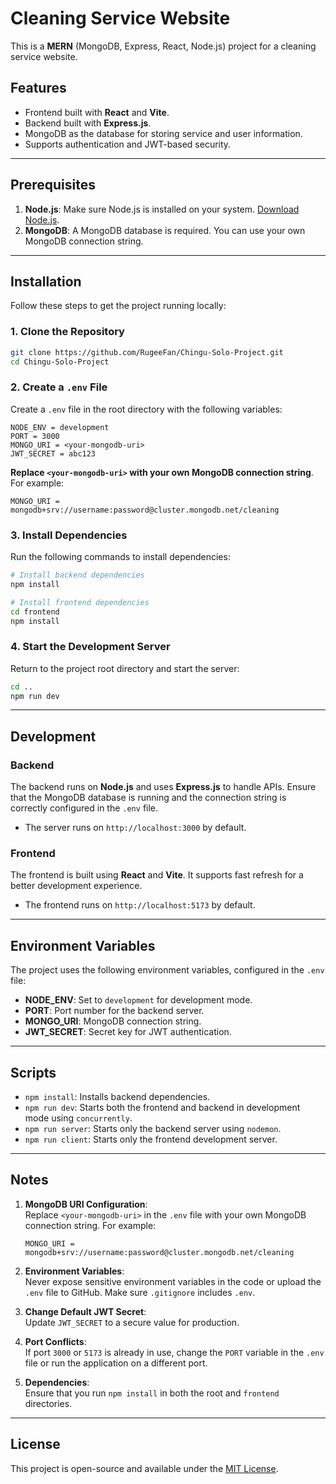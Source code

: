 # Cleaning Service Website

This is a **MERN** (MongoDB, Express, React, Node.js) project for a cleaning service website.

## Features

- Frontend built with **React** and **Vite**.
- Backend built with **Express.js**.
- MongoDB as the database for storing service and user information.
- Supports authentication and JWT-based security.

---

## Prerequisites

1. **Node.js**: Make sure Node.js is installed on your system. [Download Node.js](https://nodejs.org/).
2. **MongoDB**: A MongoDB database is required. You can use your own MongoDB connection string.

---

## Installation

Follow these steps to get the project running locally:

### 1. Clone the Repository

```bash
git clone https://github.com/RugeeFan/Chingu-Solo-Project.git
cd Chingu-Solo-Project
```

### 2. Create a `.env` File

Create a `.env` file in the root directory with the following variables:

```env
NODE_ENV = development
PORT = 3000
MONGO_URI = <your-mongodb-uri>
JWT_SECRET = abc123
```

**Replace `<your-mongodb-uri>` with your own MongoDB connection string**. For example:

```env
MONGO_URI = mongodb+srv://username:password@cluster.mongodb.net/cleaning
```

### 3. Install Dependencies

Run the following commands to install dependencies:

```bash
# Install backend dependencies
npm install

# Install frontend dependencies
cd frontend
npm install
```

### 4. Start the Development Server

Return to the project root directory and start the server:

```bash
cd ..
npm run dev
```

---

## Development

### **Backend**

The backend runs on **Node.js** and uses **Express.js** to handle APIs. Ensure that the MongoDB database is running and the connection string is correctly configured in the `.env` file.

- The server runs on `http://localhost:3000` by default.

### **Frontend**

The frontend is built using **React** and **Vite**. It supports fast refresh for a better development experience.

- The frontend runs on `http://localhost:5173` by default.

---

## Environment Variables

The project uses the following environment variables, configured in the `.env` file:

- **NODE_ENV**: Set to `development` for development mode.
- **PORT**: Port number for the backend server.
- **MONGO_URI**: MongoDB connection string.
- **JWT_SECRET**: Secret key for JWT authentication.

---

## Scripts

- `npm install`: Installs backend dependencies.
- `npm run dev`: Starts both the frontend and backend in development mode using `concurrently`.
- `npm run server`: Starts only the backend server using `nodemon`.
- `npm run client`: Starts only the frontend development server.

---

## Notes

1. **MongoDB URI Configuration**:  
   Replace `<your-mongodb-uri>` in the `.env` file with your own MongoDB connection string. For example:

   ```env
   MONGO_URI = mongodb+srv://username:password@cluster.mongodb.net/cleaning
   ```

2. **Environment Variables**:  
   Never expose sensitive environment variables in the code or upload the `.env` file to GitHub. Make sure `.gitignore` includes `.env`.

3. **Change Default JWT Secret**:  
   Update `JWT_SECRET` to a secure value for production.

4. **Port Conflicts**:  
   If port `3000` or `5173` is already in use, change the `PORT` variable in the `.env` file or run the application on a different port.

5. **Dependencies**:  
   Ensure that you run `npm install` in both the root and `frontend` directories.

---

## License

This project is open-source and available under the [MIT License](LICENSE).


